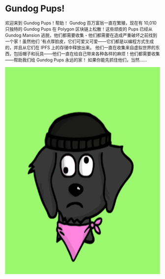 # Gundog Pups!

欢迎来到 Gundog Pups！帮助！ Gundog 百万富翁一直在繁殖，现在有 10,010 只独特的 Gundog Pups 在 Polygon 区块链上松散！这些顽皮的 Pups 已经从 Gundog Mansion 逃脱，他们都需要收集 - 他们都需要在造成严重破坏之前找到一个家！虽然他们 '有点厚脸皮，它们可爱又可爱——它们都是以编程方式生成的，并且从它们在 IPFS 上的存储中释放出来。 他们一直在收集来自虚拟世界的东西，包括帽子和玩具——他们一直在给自己带来各种各样的麻烦！他们都需要收集——帮助我们给 Gundog Pups 永远的家！ 如果你能先抓住他们，当然......

![nft](1661596352095(1).png)
